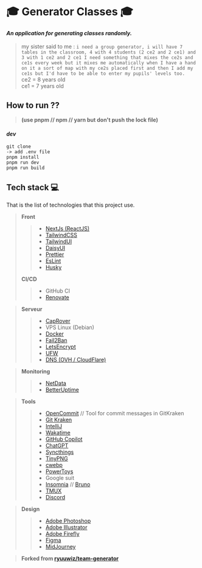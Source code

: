 # 🎓 Generator Classes 🎓

#### _An application for generating classes randomly._

> my sister said to me : 
> ``i need a group generator, i will have 7 tables in the classroom, 4 with 4 students (2 ce2 and 2 ce1)
> and 3 with 1 ce2 and 2 ce1
> I need something that mixes the ce2s and ce1s every week
> but it mixes me automatically when I have a hand on it
> a sort of map with my ce2s placed first and then I add my ce1s
> but I'd have to be able to enter my pupils' levels too.``  
> ce2 = 8 years old  
> ce1 = 7 years old  
> 

[//]: # (![img.png]&#40;img.png&#41;)

## How to run ??

> **(use pnpm // npm // yarn but don't push the lock file)**

#### _dev_

```
git clone
-> add .env file
pnpm install
pnpm run dev
pnpm run build
```

## Tech stack 💻

That is the list of technologies that this project use.

> **Front**
>
> > - [NextJs (ReactJS)](https://nextjs.org/)
> > - [TailwindCSS](https://tailwindcss.com/)
> > - [TailwindUI](https://tailwindui.com/)
> > - [DaisyUI](https://daisyui.com/)
> > - [Prettier](https://prettier.io/)
> > - [EsLint](https://eslint.org/)
> > - [Husky](https://typicode.github.io/husky/#/)
>
>
> **CI/CD**
>
> > - GitHub CI
> > - [Renovate](https://www.mend.io/renovate/)

> **Serveur**
>
> > - [CapRover](https://caprover.com/)
> > - VPS Linux (Debian)
> > - [Docker](https://www.docker.com/)
> > - [Fail2Ban](https://www.fail2ban.org/wiki/index.php/Main_Page)
> > - [LetsEncrypt](https://letsencrypt.org/)
> > - [UFW](https://doc.ubuntu-fr.org/ufw)
> > - [DNS (OVH / CloudFlare)](https://cloudflare.com/)

> **Monitoring**
>
> > - [NetData](https://www.netdata.cloud/)
> > - [BetterUptime](https://betteruptime.com/)

> **Tools**
>
> > - [OpenCommit](https://github.com/di-sukharev/opencommit) // Tool for commit messages in GitKraken
> > - [Git Kraken](https://www.gitkraken.com/)
> > - [IntelliJ](https://www.jetbrains.com/idea/)
> > - [Wakatime](https://wakatime.com/)
> > - [GitHub Copilot](https://copilot.github.com/)
> > - [ChatGPT](https://chat.openai.com/)
> > - [Syncthings](https://syncthing.net/)
> > - [TinyPNG](https://tinypng.com/)
> > - [cwebp](https://developers.google.com/speed/webp/docs/cwebp)
> > - [PowerToys](https://learn.microsoft.com/en-us/windows/powertoys/)
> > - Google suit
> > - [Insomnia](https://insomnia.rest/) // [Bruno](https://github.com/usebruno/bruno)
> > - [TMUX](https://tmuxcheatsheet.com/)
> > - [Discord](https://discord.com/)

> **Design**
>
> > - [Adobe Photoshop](https://www.adobe.com/products/photoshop.html)
> > - [Adobe Illustrator](https://www.adobe.com/products/illustrator.html)
> > - [Adobe Firefly](https://www.adobe.com/sensei/generative-ai/firefly.html)
> > - [Figma](https://www.figma.com/)
> > - [MidJourney](https://midjourney.com/)

> **Forked from [ryuuwiz/team-generator](https://github.com/ryuuwiz/team-generator)**
> 
